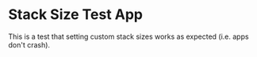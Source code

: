 Stack Size Test App
===================

This is a test that setting custom stack sizes works as expected
(i.e. apps don't crash).


